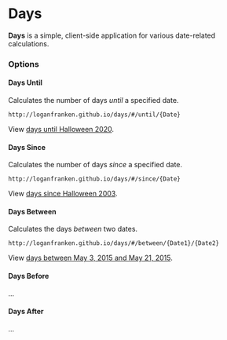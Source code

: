 # Days

**Days** is a simple, client-side application for various date-related
calculations.

### Options

#### Days Until

Calculates the number of days *until* a specified date.

```
http://loganfranken.github.io/days/#/until/{Date}
```

View [days until Halloween 2020](http://loganfranken.github.io/days/#/until/10-31-2020).

#### Days Since

Calculates the number of days *since* a specified date.

```
http://loganfranken.github.io/days/#/since/{Date}
```

View [days since Halloween 2003](http://loganfranken.github.io/days/#/since/10-31-2003).

#### Days Between

Calculates the days *between* two dates.

```
http://loganfranken.github.io/days/#/between/{Date1}/{Date2}
```

View [days between May 3, 2015 and May 21, 2015](http://loganfranken.github.io/days/#/between/2015-5-3/2015-5-21).

#### Days Before

...

#### Days After

...
